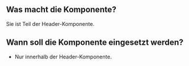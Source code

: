 
## Was macht die Komponente?
Sie ist Teil der Header-Komponente.

## Wann soll die Komponente eingesetzt werden?
* Nur innerhalb der Header-Komponente.